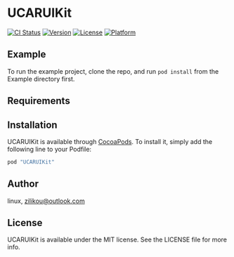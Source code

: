 # UCARUIKit

[![CI Status](http://img.shields.io/travis/linux/UCARUIKit.svg?style=flat)](https://travis-ci.org/linux/UCARUIKit)
[![Version](https://img.shields.io/cocoapods/v/UCARUIKit.svg?style=flat)](http://cocoapods.org/pods/UCARUIKit)
[![License](https://img.shields.io/cocoapods/l/UCARUIKit.svg?style=flat)](http://cocoapods.org/pods/UCARUIKit)
[![Platform](https://img.shields.io/cocoapods/p/UCARUIKit.svg?style=flat)](http://cocoapods.org/pods/UCARUIKit)

## Example

To run the example project, clone the repo, and run `pod install` from the Example directory first.

## Requirements

## Installation

UCARUIKit is available through [CocoaPods](http://cocoapods.org). To install
it, simply add the following line to your Podfile:

```ruby
pod "UCARUIKit"
```

## Author

linux, zilikou@outlook.com

## License

UCARUIKit is available under the MIT license. See the LICENSE file for more info.
